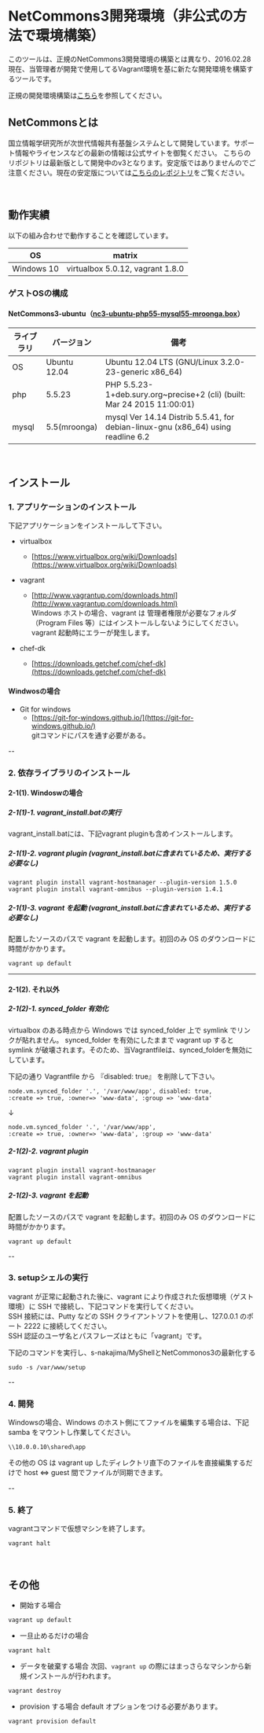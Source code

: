 NetCommons3開発環境（非公式の方法で環境構築）
=======

このツールは、正規のNetCommons3開発環境の構築とは異なり、2016.02.28現在、当管理者が開発で使用してるVagrant環境を基に新たな開発環境を構築するツールです。 

正規の開発環境構築は[こちら](https://github.com/NetCommons3/NetCommons3/blob/master/README.md)を参照してください。

## NetCommonsとは
国立情報学研究所が次世代情報共有基盤システムとして開発しています。サポート情報やライセンスなどの最新の情報は公式サイトを御覧ください。
こちらのリポジトリは最新版として開発中のv3となります。安定版ではありませんのでご注意ください。現在の安定版については[こちらのレポジトリ](https://github.com/netcommons)をご覧ください。

<br>


## 動作実績

以下の組み合わせで動作することを確認しています。

| OS           | matrix |
| ------------ | ------ |
| Windows 10  | virtualbox 5.0.12, vagrant 1.8.0 |

### ゲストOSの構成
#### NetCommons3-ubuntu（[nc3-ubuntu-php55-mysql55-mroonga.box](http://download.nakazii-co.jp/)）

| ライブラリ | バージョン | 備考
| ------------ | ------ | ------
| OS | Ubuntu 12.04 | Ubuntu 12.04 LTS (GNU/Linux 3.2.0-23-generic x86_64) 
| php | 5.5.23 | PHP 5.5.23-1+deb.sury.org~precise+2 (cli) (built: Mar 24 2015 11:00:01) 
| mysql | 5.5(mroonga) | mysql  Ver 14.14 Distrib 5.5.41, for debian-linux-gnu (x86_64) using readline 6.2

<br>


## インストール

### 1. アプリケーションのインストール
下記アプリケーションをインストールして下さい。

* virtualbox
  * [https://www.virtualbox.org/wiki/Downloads](https://www.virtualbox.org/wiki/Downloads)
* vagrant
  * [http://www.vagrantup.com/downloads.html](http://www.vagrantup.com/downloads.html)<br>
Windows ホストの場合、vagrant は 管理者権限が必要なフォルダ（Program Files 等）にはインストールしないようにしてください。vagrant 起動時にエラーが発生します。

* chef-dk
  * [https://downloads.getchef.com/chef-dk](https://downloads.getchef.com/chef-dk)

#### Windwosの場合
* Git for windows
  * [https://git-for-windows.github.io/](https://git-for-windows.github.io/)<br>
gitコマンドにパスを通す必要がある。

--

### 2. 依存ライブラリのインストール
#### 2-1(1). Windoswの場合
##### 2-1(1)-1. vagrant_install.batの実行
vagrant_install.batには、下記vagrant pluginも含めインストールします。

##### 2-1(1)-2. vagrant plugin (vagrant_install.batに含まれているため、実行する必要なし)
```
vagrant plugin install vagrant-hostmanager --plugin-version 1.5.0
vagrant plugin install vagrant-omnibus --plugin-version 1.4.1
```

##### 2-1(1)-3. vagrant を起動 (vagrant_install.batに含まれているため、実行する必要なし)
配置したソースのパスで vagrant を起動します。初回のみ OS のダウンロードに時間がかかります。

```
vagrant up default
```

---

#### 2-1(2). それ以外
##### 2-1(2)-1. synced_folder 有効化
virtualbox のある時点から Windows では synced_folder 上で symlink でリンクが貼れません。
synced_folder を有効にしたままで vagrant up すると symlink が破壊されます。そのため、当Vagrantfileは、synced_folderを無効にしています。

下記の通り Vagrantfile から 『disabled: true』 を削除して下さい。

```
node.vm.synced_folder '.', '/var/www/app', disabled: true,
:create => true, :owner=> 'www-data', :group => 'www-data'
```
↓
```
node.vm.synced_folder '.', '/var/www/app',
:create => true, :owner=> 'www-data', :group => 'www-data'
```

##### 2-1(2)-2. vagrant plugin
```
vagrant plugin install vagrant-hostmanager
vagrant plugin install vagrant-omnibus
```

##### 2-1(2)-3. vagrant を起動
配置したソースのパスで vagrant を起動します。初回のみ OS のダウンロードに時間がかかります。

```
vagrant up default
```

--

### 3. setupシェルの実行
vagrant が正常に起動された後に、vagrant により作成された仮想環境（ゲスト環境）に SSH で接続し、下記コマンドを実行してください。  
SSH 接続には、Putty などの SSH クライアントソフトを使用し、127.0.0.1 のポート 2222 に接続してください。  
SSH 認証のユーザ名とパスフレーズはともに「vagrant」です。

下記のコマンドを実行し、s-nakajima/MyShellとNetCommonos3の最新化する

```
sudo -s /var/www/setup
```

--

### 4. 開発
Windowsの場合、Windows のホスト側にてファイルを編集する場合は、下記 samba をマウントし作業してください。

```
\\10.0.0.10\shared\app
```

その他の OS は vagrant up したディレクトリ直下のファイルを直接編集するだけで host <=> guest 間でファイルが同期できます。

--

### 5. 終了
vagrantコマンドで仮想マシンを終了します。

```
vagrant halt
```

<br>


## その他
* 開始する場合

```
vagrant up default
```

* 一旦止めるだけの場合

```
vagrant halt
```

* データを破棄する場合
次回、`vagrant up` の際にはまっさらなマシンから新規インストールが行われます。

```
vagrant destroy
```

* provision する場合
 default オプションをつける必要があります。

```
vagrant provision default
```
